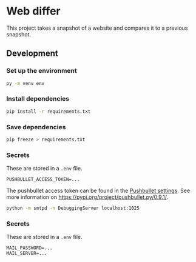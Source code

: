 # Web differ

This project takes a snapshot of a website and compares it to a previous snapshot.

## Development

### Set up the environment

```bash
py -m venv env
```

### Install dependencies

```bash
pip install -r requirements.txt
```

### Save dependencies

```bash
pip freeze > requirements.txt
```

### Secrets

These are stored in a `.env` file.

```.env
PUSHBULLET_ACCESS_TOKEN=...
```

The pushbullet access token can be found in the [Pushbullet settings](https://www.pushbullet.com/#settings/account). See more information on <https://pypi.org/project/pushbullet.py/0.9.1/>.


```bash
python -m smtpd -n DebuggingServer localhost:1025
```

### Secrets

These are stored in a `.env` file.

```.env
MAIL_PASSWORD=...
MAIL_SERVER=...
```
